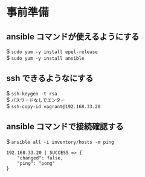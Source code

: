 # 事前準備
## ansible コマンドが使えるようにする
$ `sudo yum -y install epel-release`  
$ `sudo yum -y install ansible`

## ssh できるようなにする
$ `ssh-keygen -t rsa`  
$ `パスワードなしでエンター`  
$ `ssh-copy-id vagrant@192.168.33.20`

## ansible コマンドで接続確認する
$ `ansible all -i inventory/hosts -m ping`
```
192.168.33.20 | SUCCESS => {
    "changed": false, 
    "ping": "pong"
}
```
